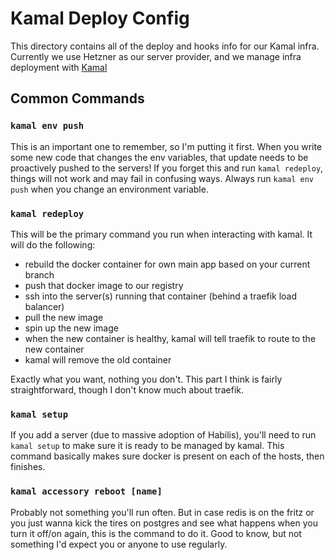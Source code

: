 # Kamal Deploy Config

This directory contains all of the deploy and hooks info for our Kamal infra. Currently we use Hetzner as our server provider, and we manage infra deployment with [Kamal](https://kamal-deploy.org/)

## Common Commands

### `kamal env push`

This is an important one to remember, so I'm putting it first. When you write some new code that changes the env variables, that update needs to be proactively pushed to the servers! If you forget this and run `kamal redeploy`, things will not work and may fail in confusing ways. Always run `kamal env push` when you change an environment variable.

### `kamal redeploy`

This will be the primary command you run when interacting with kamal. It will do the following:

- rebuild the docker container for own main app based on your current branch
- push that docker image to our registry
- ssh into the server(s) running that container (behind a traefik load balancer)
- pull the new image
- spin up the new image
- when the new container is healthy, kamal will tell traefik to route to the new container
- kamal will remove the old container

Exactly what you want, nothing you don't. This part I think is fairly straightforward, though I don't know much about traefik.

### `kamal setup`

If you add a server (due to massive adoption of Habilis), you'll need to run `kamal setup` to make sure it is ready to be managed by kamal. This command basically makes sure docker is present on each of the hosts, then finishes.

### `kamal accessory reboot [name]`

Probably not something you'll run often. But in case redis is on the fritz or you just wanna kick the tires on postgres and see what happens when you turn it off/on again, this is the command to do it. Good to know, but not something I'd expect you or anyone to use regularly.
